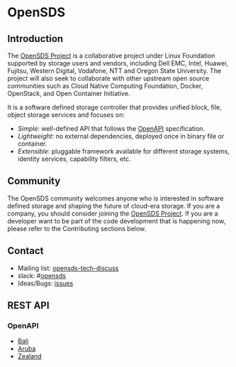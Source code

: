 # OpenSDS

## Introduction

The [OpenSDS Project](https://opensds.io/) is a collaborative project under Linux
Foundation supported by storage users and vendors, including
Dell EMC, Intel, Huawei, Fujitsu, Western Digital, Vodafone, NTT and Oregon State University. The project
will also seek to collaborate with other upstream open source communities
such as Cloud Native Computing Foundation, Docker, OpenStack, and Open
Container Initiative. 

It is a software defined storage controller that provides 
unified block, file, object storage services and focuses on:

* *Simple*: well-defined API that follows the [OpenAPI](https://github.com/OAI/OpenAPI-Specification) specification.
* *Lightweight*: no external dependencies, deployed once in binary file or container.
* *Extensible*: pluggable framework available for different storage systems, identity services, capability filters, etc.

## Community

The OpenSDS community welcomes anyone who is interested in software defined
storage and shaping the future of cloud-era storage. If you are a company,
you should consider joining the [OpenSDS Project](https://opensds.io/). 
If you are a developer want to be part of the code development that is happening
now, please refer to the Contributing sections below.

## Contact

* Mailing list: [opensds-tech-discuss](https://lists.opensds.io/mailman/listinfo/opensds-tech-discuss)
* slack: #[opensds](https://opensds.slack.com)
* Ideas/Bugs: [issues](https://github.com/opensds/soda-controller/issues)

## REST API

### OpenAPI

* [Bali](http://petstore.swagger.io/?url=https://raw.githubusercontent.com/opensds/soda-controller/v0.4.0/openapi-spec/swagger.yaml)
* [Aruba](http://petstore.swagger.io/?url=https://raw.githubusercontent.com/opensds/soda-controller/v0.2.0/openapi-spec/swagger.yaml)
* [Zealand](http://petstore.swagger.io/?url=https://raw.githubusercontent.com/opensds/soda-controller/v0.1.0/openapi-spec/swagger.yaml)
